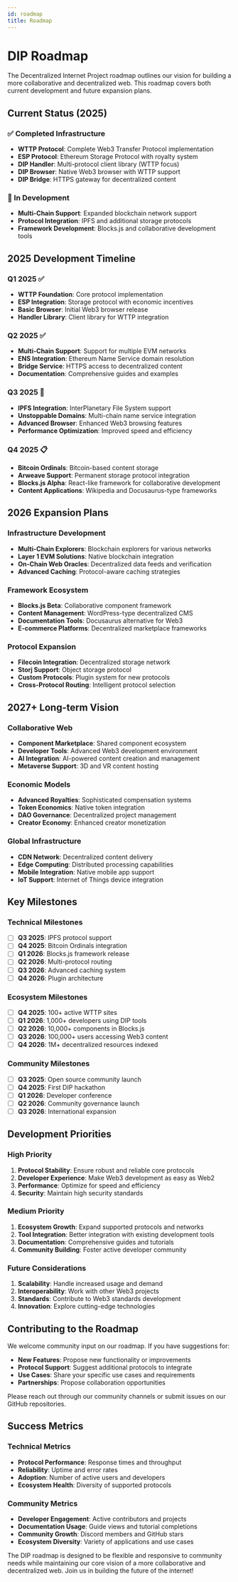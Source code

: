 ```yaml
---
id: roadmap
title: Roadmap
---
```


# DIP Roadmap

The Decentralized Internet Project roadmap outlines our vision for building a more collaborative and decentralized web. This roadmap covers both current development and future expansion plans.

## Current Status (2025)

### ✅ Completed Infrastructure
- **WTTP Protocol**: Complete Web3 Transfer Protocol implementation
- **ESP Protocol**: Ethereum Storage Protocol with royalty system
- **DIP Handler**: Multi-protocol client library (WTTP focus)
- **DIP Browser**: Native Web3 browser with WTTP support
- **DIP Bridge**: HTTPS gateway for decentralized content

### 🚧 In Development
- **Multi-Chain Support**: Expanded blockchain network support
- **Protocol Integration**: IPFS and additional storage protocols
- **Framework Development**: Blocks.js and collaborative development tools

## 2025 Development Timeline

### Q1 2025 ✅
- **WTTP Foundation**: Core protocol implementation
- **ESP Integration**: Storage protocol with economic incentives
- **Basic Browser**: Initial Web3 browser release
- **Handler Library**: Client library for WTTP integration

### Q2 2025 ✅
- **Multi-Chain Support**: Support for multiple EVM networks
- **ENS Integration**: Ethereum Name Service domain resolution
- **Bridge Service**: HTTPS access to decentralized content
- **Documentation**: Comprehensive guides and examples

### Q3 2025 🚧
- **IPFS Integration**: InterPlanetary File System support
- **Unstoppable Domains**: Multi-chain name service integration
- **Advanced Browser**: Enhanced Web3 browsing features
- **Performance Optimization**: Improved speed and efficiency

### Q4 2025 📋
- **Bitcoin Ordinals**: Bitcoin-based content storage
- **Arweave Support**: Permanent storage protocol integration
- **Blocks.js Alpha**: React-like framework for collaborative development
- **Content Applications**: Wikipedia and Docusaurus-type frameworks

## 2026 Expansion Plans

### Infrastructure Development
- **Multi-Chain Explorers**: Blockchain explorers for various networks
- **Layer 1 EVM Solutions**: Native blockchain integration
- **On-Chain Web Oracles**: Decentralized data feeds and verification
- **Advanced Caching**: Protocol-aware caching strategies

### Framework Ecosystem
- **Blocks.js Beta**: Collaborative component framework
- **Content Management**: WordPress-type decentralized CMS
- **Documentation Tools**: Docusaurus alternative for Web3
- **E-commerce Platforms**: Decentralized marketplace frameworks

### Protocol Expansion
- **Filecoin Integration**: Decentralized storage network
- **Storj Support**: Object storage protocol
- **Custom Protocols**: Plugin system for new protocols
- **Cross-Protocol Routing**: Intelligent protocol selection

## 2027+ Long-term Vision

### Collaborative Web
- **Component Marketplace**: Shared component ecosystem
- **Developer Tools**: Advanced Web3 development environment
- **AI Integration**: AI-powered content creation and management
- **Metaverse Support**: 3D and VR content hosting

### Economic Models
- **Advanced Royalties**: Sophisticated compensation systems
- **Token Economics**: Native token integration
- **DAO Governance**: Decentralized project management
- **Creator Economy**: Enhanced creator monetization

### Global Infrastructure
- **CDN Network**: Decentralized content delivery
- **Edge Computing**: Distributed processing capabilities
- **Mobile Integration**: Native mobile app support
- **IoT Support**: Internet of Things device integration

## Key Milestones

### Technical Milestones
- [ ] **Q3 2025**: IPFS protocol support
- [ ] **Q4 2025**: Bitcoin Ordinals integration
- [ ] **Q1 2026**: Blocks.js framework release
- [ ] **Q2 2026**: Multi-protocol routing
- [ ] **Q3 2026**: Advanced caching system
- [ ] **Q4 2026**: Plugin architecture

### Ecosystem Milestones
- [ ] **Q4 2025**: 100+ active WTTP sites
- [ ] **Q1 2026**: 1,000+ developers using DIP tools
- [ ] **Q2 2026**: 10,000+ components in Blocks.js
- [ ] **Q3 2026**: 100,000+ users accessing Web3 content
- [ ] **Q4 2026**: 1M+ decentralized resources indexed

### Community Milestones
- [ ] **Q3 2025**: Open source community launch
- [ ] **Q4 2025**: First DIP hackathon
- [ ] **Q1 2026**: Developer conference
- [ ] **Q2 2026**: Community governance launch
- [ ] **Q3 2026**: International expansion

## Development Priorities

### High Priority
1. **Protocol Stability**: Ensure robust and reliable core protocols
2. **Developer Experience**: Make Web3 development as easy as Web2
3. **Performance**: Optimize for speed and efficiency
4. **Security**: Maintain high security standards

### Medium Priority
1. **Ecosystem Growth**: Expand supported protocols and networks
2. **Tool Integration**: Better integration with existing development tools
3. **Documentation**: Comprehensive guides and tutorials
4. **Community Building**: Foster active developer community

### Future Considerations
1. **Scalability**: Handle increased usage and demand
2. **Interoperability**: Work with other Web3 projects
3. **Standards**: Contribute to Web3 standards development
4. **Innovation**: Explore cutting-edge technologies

## Contributing to the Roadmap

We welcome community input on our roadmap. If you have suggestions for:

- **New Features**: Propose new functionality or improvements
- **Protocol Support**: Suggest additional protocols to integrate
- **Use Cases**: Share your specific use cases and requirements
- **Partnerships**: Propose collaboration opportunities

Please reach out through our community channels or submit issues on our GitHub repositories.

## Success Metrics

### Technical Metrics
- **Protocol Performance**: Response times and throughput
- **Reliability**: Uptime and error rates
- **Adoption**: Number of active users and developers
- **Ecosystem Health**: Diversity of supported protocols

### Community Metrics
- **Developer Engagement**: Active contributors and projects
- **Documentation Usage**: Guide views and tutorial completions
- **Community Growth**: Discord members and GitHub stars
- **Ecosystem Diversity**: Variety of applications and use cases

The DIP roadmap is designed to be flexible and responsive to community needs while maintaining our core vision of a more collaborative and decentralized web. Join us in building the future of the internet!
